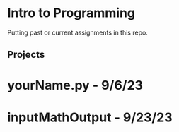 # Intro to Programming
Putting past or current assignments in this repo.

## Projects
# yourName.py - 9/6/23
# inputMathOutput - 9/23/23
